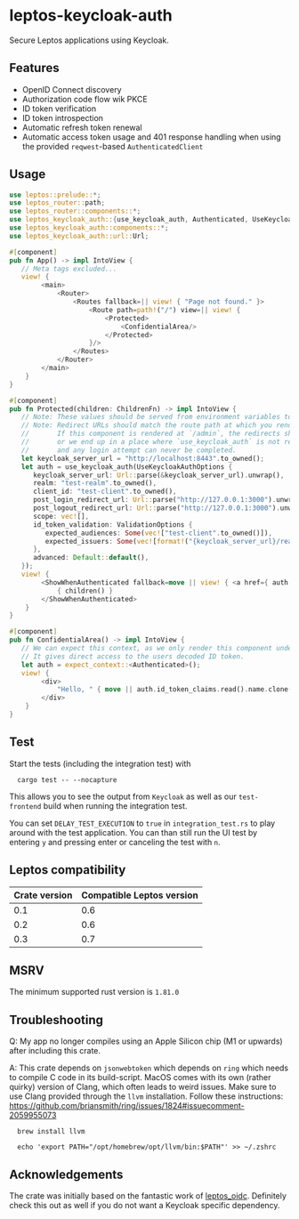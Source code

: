 # leptos-keycloak-auth

Secure Leptos applications using Keycloak.

## Features

- OpenID Connect discovery
- Authorization code flow wik PKCE
- ID token verification
- ID token introspection
- Automatic refresh token renewal
- Automatic access token usage and 401 response handling when using the provided `reqwest`-based `AuthenticatedClient`

## Usage

```rust
use leptos::prelude::*;
use leptos_router::path;
use leptos_router::components::*;
use leptos_keycloak_auth::{use_keycloak_auth, Authenticated, UseKeycloakAuthOptions, ValidationOptions};
use leptos_keycloak_auth::components::*;
use leptos_keycloak_auth::url::Url;

#[component]
pub fn App() -> impl IntoView {
   // Meta tags excluded...
   view! {
        <main>
            <Router>
                <Routes fallback=|| view! { "Page not found." }>
                    <Route path=path!("/") view=|| view! {
                        <Protected>
                            <ConfidentialArea/>
                        </Protected>
                    }/>
                </Routes>
            </Router>
        </main>
    }
}

#[component]
pub fn Protected(children: ChildrenFn) -> impl IntoView {
   // Note: These values should be served from environment variables to be overwritten in production.
   // Note: Redirect URLs should match the route path at which you render this component.
   //       If this component is rendered at `/admin`, the redirects should also go to that route,
   //       or we end up in a place where `use_keycloak_auth` is not rendered/active
   //       and any login attempt can never be completed.
   let keycloak_server_url = "http://localhost:8443".to_owned();
   let auth = use_keycloak_auth(UseKeycloakAuthOptions {
      keycloak_server_url: Url::parse(&keycloak_server_url).unwrap(),
      realm: "test-realm".to_owned(),
      client_id: "test-client".to_owned(),
      post_login_redirect_url: Url::parse("http://127.0.0.1:3000").unwrap(),
      post_logout_redirect_url: Url::parse("http://127.0.0.1:3000").unwrap(),
      scope: vec![],
      id_token_validation: ValidationOptions {
         expected_audiences: Some(vec!["test-client".to_owned()]),
         expected_issuers: Some(vec![format!("{keycloak_server_url}/realms/test-realm")]),
      },
      advanced: Default::default(),
   });
   view! {
        <ShowWhenAuthenticated fallback=move || view! { <a href={ auth.login_url.get().map(|url| url.to_string()).unwrap_or_default() }>"Login"</a> }>
            { children() }
        </ShowWhenAuthenticated>
    }
}

#[component]
pub fn ConfidentialArea() -> impl IntoView {
   // We can expect this context, as we only render this component under `ShowWhenAuthenticated`.
   // It gives direct access to the users decoded ID token.
   let auth = expect_context::<Authenticated>();
   view! {
        <div>
            "Hello, " { move || auth.id_token_claims.read().name.clone() }
        </div>
    }
}
```

## Test

Start the tests (including the integration test) with

      cargo test -- --nocapture

This allows you to see the output from `Keycloak` as well as our `test-frontend` build when running the integration test.

You can set `DELAY_TEST_EXECUTION` to `true` in `integration_test.rs` to play around with the test application.
You can than still run the UI test by entering `y` and pressing enter or canceling the test with `n`.

## Leptos compatibility

| Crate version | Compatible Leptos version |
|---------------|---------------------------|
| 0.1           | 0.6                       |
| 0.2           | 0.6                       |
| 0.3           | 0.7                       |

## MSRV

The minimum supported rust version is `1.81.0`

## Troubleshooting

Q: My app no longer compiles using an Apple Silicon chip (M1 or upwards) after including this crate.

A: This crate depends on `jsonwebtoken` which depends on `ring` which needs to compile C code in its build-script.
   MacOS comes with its own (rather quirky) version of Clang, which often leads to weird issues. Make sure to use Clang
   provided through the `llvm` installation. Follow these instructions: https://github.com/briansmith/ring/issues/1824#issuecomment-2059955073
      
      brew install llvm

      echo 'export PATH="/opt/homebrew/opt/llvm/bin:$PATH"' >> ~/.zshrc

## Acknowledgements

The crate was initially based on the fantastic work of [leptos_oidc](https://gitlab.com/kerkmann/leptos_oidc).
Definitely check this out as well if you do not want a Keycloak specific dependency.
